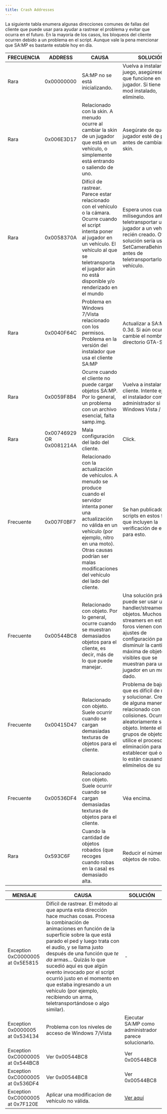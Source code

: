 ```yaml
---
title: Crash Addresses
---
```


La siguiente tabla enumera algunas direcciones comunes de fallas del cliente que puede usar para ayudar a rastrear el problema y evitar que ocurra en el futuro. En la mayoría de los casos, los bloqueos del cliente ocurren debido a un problema en el script. Aunque vale la pena mencionar que SA:MP es bastante estable hoy en día.

| FRECUENCIA | ADDRESS                  | CAUSA                                                                                                                                                                                                                                                             | SOLUCIÓN                                                                                                                                                                                                                                                                                                            |
| ---------- | ------------------------ | ----------------------------------------------------------------------------------------------------------------------------------------------------------------------------------------------------------------------------------------------------------------- | ------------------------------------------------------------------------------------------------------------------------------------------------------------------------------------------------------------------------------------------------------------------------------------------------------------------- |
| Rara       | 0x00000000               | SA:MP no se está inicializando.                                                                                                                                                                                                                                   | Vuelva a instalar el juego, asegúrese de que funcione en un solo jugador. Si tiene algún mod instalado, elimínelo.                                                                                                                                                                                                  |
| Rara       | 0x006E3D17               | Relacionado con la skin. A menudo ocurre al cambiar la skin de un jugador que está en un vehículo, o simplemente está entrando o saliendo de uno.                                                                                                                 | Asegúrate de que el jugador esté de pie antes de cambiar su skin.                                                                                                                                                                                                                                                   |
| Rara       | 0x0058370A               | Difícil de rastrear. Parece estar relacionado con el vehículo o la cámara. Ocurre cuando el script intenta poner al jugador en un vehículo. El vehículo al que se teletransporta el jugador aún no está disponible y/o renderizado en el mundo                    | Espera unos cuantos milisegundos antes de teletransportar un jugador a un vehículo recién creado. Otra solución sería usar SetCameraBehindPlayer antes de teletransportarlos al vehículo.                                                                                                                           |
| Rara       | 0x0040F64C               | Problema en Windows 7/Vista relacionado con los permisos. Problema en la versión del instalador que usa el cliente SA:MP                                                                                                                                          | Actualizar a SA:MP 0.3d. Si aún ocurre, cambie el nombre de su directorio GTA-SA.                                                                                                                                                                                                                                   |
| Rara       | 0x0059F8B4               | Ocurre cuando el cliente no puede cargar objetos SA:MP. Por lo general, un problema con un archivo esencial, falta samp.img.                                                                                                                                      | Vuelva a instalar el cliente. Intente ejecutar el instalador como administrador si usa Windows Vista / 7.                                                                                                                                                                                                           |
| Rara       | 0x00746929 OR 0x0081214A | Mala configuración del lado del cliente.                                                                                                                                                                                                                          | Click.                                                                                                                                                                                                                                                                                                              |
| Frecuente  | 0x007F0BF7               | Relacionado con la actualización de vehículos. A menudo se produce cuando el servidor intenta poner una actualización no válida en un vehículo (por ejemplo, nitro en una moto). Otras causas podrían ser malas modificaciones del vehículo del lado del cliente. | Se han publicado varios scripts en estos foros que incluyen la verificación de errores para esto.                                                                                                                                                                                                                   |
| Frecuente  | 0x00544BC8               | Relacionado con objeto. Por lo general, ocurre cuando se muestran demasiados objetos para el cliente, es decir, más de lo que puede manejar.                                                                                                                      | Una solución práctica puede ser usar un handler/streamer de objetos. Muchos streamers en estos foros vienen con ajustes de configuración para disminuir la cantidad máxima de objetos visibles que se muestran para un jugador en un momento dado.                                                                  |
| Frecuente  | 0x00415D47               | Relacionado con objeto. Suele ocurrir cuando se cargan demasiadas texturas de objetos para el cliente.                                                                                                                                                            | Problema de bajo nivel que es difícil de rastrear y solucionar. Creo que de alguna manera está relacionado con las colisiones. Ocurre aleatoriamente según el objeto. Intente eliminar grupos de objetos y utilice el proceso de eliminación para establecer qué objetos lo están causando y elimínelos de su modo. |
| Frecuente  | 0x00536DF4               | Relacionado con objeto. Suele ocurrir cuando se cargan demasiadas texturas de objetos para el cliente.                                                                                                                                                            | Véa encima.                                                                                                                                                                                                                                                                                                         |
| Rara       | 0x593C6F                 | Cuando la cantidad de objetos robados (que recoges cuando robas en la casa) es demasiado alta.                                                                                                                                                                    | Reducir el número de objetos de robo.                                                                                                                                                                                                                                                                               |

| MENSAJE                          | CAUSA                                                                                                                                                                                                                                                                                                                                                                                                                                                                                     | SOLUCIÓN                                               |
| -------------------------------- | ----------------------------------------------------------------------------------------------------------------------------------------------------------------------------------------------------------------------------------------------------------------------------------------------------------------------------------------------------------------------------------------------------------------------------------------------------------------------------------------- | ------------------------------------------------------ |
| Exception 0xC0000005 at 0x5E5815 | Difícil de rastrear. El método al que apunta esta dirección hace muchas cosas. Procesa la combinación de animaciones en función de la superficie sobre la que está parado el ped y luego trata con el audio, y se llama justo después de una función que _te da_ armas... Quizás lo que sucedió aquí es que algún evento invocado por el script ocurrió justo en el momento en que estaba ingresando a un vehículo (por ejemplo, recibiendo un arma, teletransportándose o algo similar). | -                                                      |
| Exception 0x0000005 at 0x534134  | Problema con los niveles de acceso de Windows 7/Vista                                                                                                                                                                                                                                                                                                                                                                                                                                     | Ejecutar SA:MP como administrador parece solucionarlo. |
| Exception 0xC0000005 at 0x544BC8 | Ver 0x00544BC8                                                                                                                                                                                                                                                                                                                                                                                                                                                                            | Ver 0x00544BC8                                         |
| Exception 0xC0000005 at 0x536DF4 | Ver 0x00544BC8                                                                                                                                                                                                                                                                                                                                                                                                                                                                            | Ver 0x00544BC8                                         |
| Exception 0xC0000005 at 0x7F120E | Aplicar una modificacion de vehículo no válida.                                                                                                                                                                                                                                                                                                                                                                                                                                           | [Ver aquí](CommonIssues)                               |
